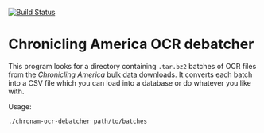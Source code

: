 [![Build Status](https://travis-ci.org/public-bible/chronam-ocr-debatcher.svg?branch=master)](https://travis-ci.org/public-bible/chronam-ocr-debatcher)

# Chronicling America OCR debatcher

This program looks for a directory containing `.tar.bz2` batches of OCR files from the *Chronicling America* [bulk data downloads](https://chroniclingamerica.loc.gov/about/api/#bulk-data). It converts each batch into a CSV file which you can load into a database or do whatever you like with.

Usage:

```
./chronam-ocr-debatcher path/to/batches
```

